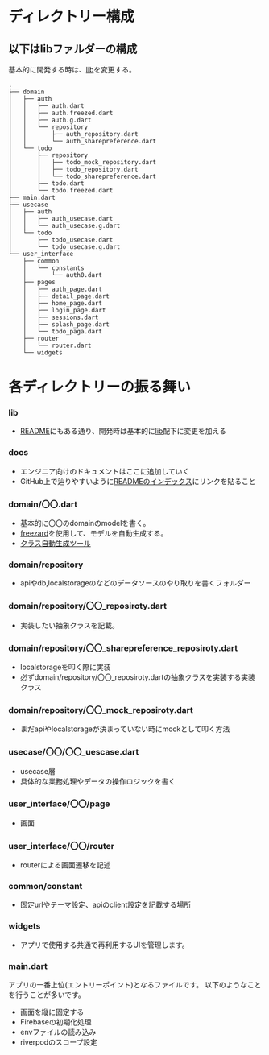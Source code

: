 # ディレクトリー構成
## 以下はlibファルダーの構成
基本的に開発する時は、[lib](../lib)を変更する。
```
.
├── domain
│   ├── auth
│   │   ├── auth.dart
│   │   ├── auth.freezed.dart
│   │   ├── auth.g.dart
│   │   └── repository
│   │       ├── auth_repository.dart
│   │       └── auth_sharepreference.dart
│   └── todo
│       ├── repository
│       │   ├── todo_mock_repository.dart
│       │   ├── todo_repository.dart
│       │   └── todo_sharepreference.dart
│       ├── todo.dart
│       └── todo.freezed.dart
├── main.dart
├── usecase
│   ├── auth
│   │   ├── auth_usecase.dart
│   │   └── auth_usecase.g.dart
│   └── todo
│       ├── todo_usecase.dart
│       └── todo_usecase.g.dart
└── user_interface
    ├── common
    │   └── constants
    │       └── auth0.dart
    ├── pages
    │   ├── auth_page.dart
    │   ├── detail_page.dart
    │   ├── home_page.dart
    │   ├── login_page.dart
    │   ├── sessions.dart
    │   ├── splash_page.dart
    │   └── todo_paga.dart
    ├── router
    │   └── router.dart
    └── widgets
```

# 各ディレクトリーの振る舞い
### lib
- [README](../README.md)にもある通り、開発時は基本的に[lib](../lib/)配下に変更を加える

### docs
- エンジニア向けのドキュメントはここに追加していく
- GitHub上で辿りやすいように[READMEのインデックス](../README.md#インデックス)にリンクを貼ること

### domain/〇〇.dart
- 基本的に〇〇のdomainのmodelを書く。
- [freezard](https://pub.dev/packages/freezed)を使用して、モデルを自動生成する。
- [クラス自動生成ツール](https://app.quicktype.io/)

### domain/repository
- apiやdb,localstorageのなどのデータソースのやり取りを書くフォルダー

### domain/repository/〇〇_reposiroty.dart
- 実装したい抽象クラスを記載。

### domain/repository/〇〇_sharepreference_reposiroty.dart
- localstorageを叩く際に実装
- 必ずdomain/repository/〇〇_reposiroty.dartの抽象クラスを実装する実装クラス

### domain/repository/〇〇_mock_reposiroty.dart
- まだapiやlocalstorageが決まっていない時にmockとして叩く方法

### usecase/〇〇/〇〇_uescase.dart
- usecase層
- 具体的な業務処理やデータの操作ロジックを書く

### user_interface/〇〇/page
- 画面

### user_interface/〇〇/router
- routerによる画面遷移を記述

### common/constant
- 固定urlやテーマ設定、apiのclient設定を記載する場所



### widgets
- アプリで使用する共通で再利用するUIを管理します。


### main.dart
アプリの一番上位(エントリーポイント)となるファイルです。
以下のようなことを行うことが多いです。

- 画面を縦に固定する
- Firebaseの初期化処理
- envファイルの読み込み
- riverpodのスコープ設定



